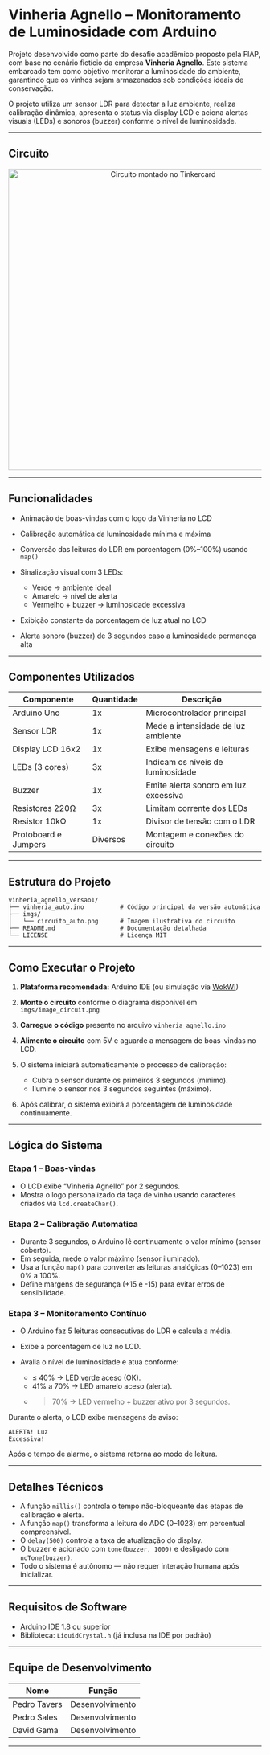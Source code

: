 # Vinheria Agnello – Monitoramento de Luminosidade com Arduino

Projeto desenvolvido como parte do desafio acadêmico proposto pela FIAP, com base no cenário fictício da empresa **Vinheria Agnello**. Este sistema embarcado tem como objetivo monitorar a luminosidade do ambiente, garantindo que os vinhos sejam armazenados sob condições ideais de conservação.

O projeto utiliza um sensor LDR para detectar a luz ambiente, realiza calibração dinâmica, apresenta o status via display LCD e aciona alertas visuais (LEDs) e sonoros (buzzer) conforme o nível de luminosidade.

---

## Circuito

<p align="center">
  <img src="vinheria_agnello/imgs/image_circuit.png" width="600" alt="Circuito montado no Tinkercard">
</p>

---

## Funcionalidades

* Animação de boas-vindas com o logo da Vinheria no LCD
* Calibração automática da luminosidade mínima e máxima
* Conversão das leituras do LDR em porcentagem (0%–100%) usando `map()`
* Sinalização visual com 3 LEDs:

  * Verde → ambiente ideal
  * Amarelo → nível de alerta
  * Vermelho + buzzer → luminosidade excessiva
* Exibição constante da porcentagem de luz atual no LCD
* Alerta sonoro (buzzer) de 3 segundos caso a luminosidade permaneça alta

---

## Componentes Utilizados

| Componente           | Quantidade | Descrição                            |
| -------------------- | ---------- | ------------------------------------ |
| Arduino Uno          | 1x         | Microcontrolador principal           |
| Sensor LDR           | 1x         | Mede a intensidade de luz ambiente   |
| Display LCD 16x2     | 1x         | Exibe mensagens e leituras           |
| LEDs (3 cores)       | 3x         | Indicam os níveis de luminosidade    |
| Buzzer               | 1x         | Emite alerta sonoro em luz excessiva |
| Resistores 220Ω      | 3x         | Limitam corrente dos LEDs            |
| Resistor 10kΩ        | 1x         | Divisor de tensão com o LDR          |
| Protoboard e Jumpers | Diversos   | Montagem e conexões do circuito      |

---

## Estrutura do Projeto

```
vinheria_agnello_versao1/
├── vinheria_auto.ino          # Código principal da versão automática
├── imgs/
│   └── circuito_auto.png      # Imagem ilustrativa do circuito
├── README.md                  # Documentação detalhada
└── LICENSE                    # Licença MIT
```

---

## Como Executar o Projeto

1. **Plataforma recomendada:** Arduino IDE (ou simulação via [WokWI](https://wokwi.com))
2. **Monte o circuito** conforme o diagrama disponível em `imgs/image_circuit.png`
3. **Carregue o código** presente no arquivo `vinheria_agnello.ino`
4. **Alimente o circuito** com 5V e aguarde a mensagem de boas-vindas no LCD.
5. O sistema iniciará automaticamente o processo de calibração:

   * Cubra o sensor durante os primeiros 3 segundos (mínimo).
   * Ilumine o sensor nos 3 segundos seguintes (máximo).
6. Após calibrar, o sistema exibirá a porcentagem de luminosidade continuamente.

---

## Lógica do Sistema

### Etapa 1 – Boas-vindas

* O LCD exibe “Vinheria Agnello” por 2 segundos.
* Mostra o logo personalizado da taça de vinho usando caracteres criados via `lcd.createChar()`.

### Etapa 2 – Calibração Automática

* Durante 3 segundos, o Arduino lê continuamente o valor mínimo (sensor coberto).
* Em seguida, mede o valor máximo (sensor iluminado).
* Usa a função `map()` para converter as leituras analógicas (0–1023) em 0% a 100%.
* Define margens de segurança (+15 e -15) para evitar erros de sensibilidade.

### Etapa 3 – Monitoramento Contínuo

* O Arduino faz 5 leituras consecutivas do LDR e calcula a média.
* Exibe a porcentagem de luz no LCD.
* Avalia o nível de luminosidade e atua conforme:

  * ≤ 40% → LED verde aceso (OK).
  * 41% a 70% → LED amarelo aceso (alerta).
  * > 70% → LED vermelho + buzzer ativo por 3 segundos.

Durante o alerta, o LCD exibe mensagens de aviso:

```
ALERTA! Luz
Excessiva!
```

Após o tempo de alarme, o sistema retorna ao modo de leitura.

---

## Detalhes Técnicos

* A função `millis()` controla o tempo não-bloqueante das etapas de calibração e alerta.
* A função `map()` transforma a leitura do ADC (0–1023) em percentual compreensível.
* O `delay(500)` controla a taxa de atualização do display.
* O buzzer é acionado com `tone(buzzer, 1000)` e desligado com `noTone(buzzer)`.
* Todo o sistema é autônomo — não requer interação humana após inicializar.

---

## Requisitos de Software

* Arduino IDE 1.8 ou superior
* Biblioteca: `LiquidCrystal.h` (já inclusa na IDE por padrão)

---

## Equipe de Desenvolvimento

| Nome            | Função          |
| --------------- | --------------- |
| Pedro Tavers    | Desenvolvimento |
| Pedro Sales     | Desenvolvimento |
| David Gama      | Desenvolvimento |


---
